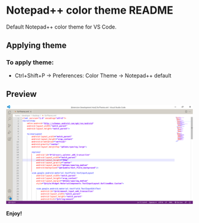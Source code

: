 # Notepad++ color theme README

Default Notepad++ color theme for VS Code.

## Applying theme

### To apply theme:

* Ctrl+Shift+P -> Preferences: Color Theme -> Notepad++ default

## Preview

![Preview 1](preview/preview_1.png)

**Enjoy!**
